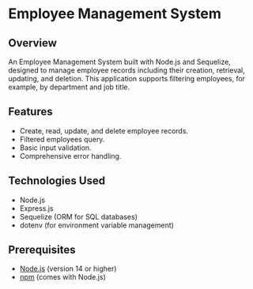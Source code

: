 # Employee Management System

## Overview

An Employee Management System built with Node.js and Sequelize, designed to manage employee records including their creation, retrieval, updating, and deletion. This application supports filtering employees, for example, by department and job title.

## Features

- Create, read, update, and delete employee records.
- Filtered employees query.
- Basic input validation.
- Comprehensive error handling.

## Technologies Used

- Node.js
- Express.js
- Sequelize (ORM for SQL databases)
- dotenv (for environment variable management)

## Prerequisites

- [Node.js](https://nodejs.org/) (version 14 or higher)
- [npm](https://www.npmjs.com/) (comes with Node.js)
